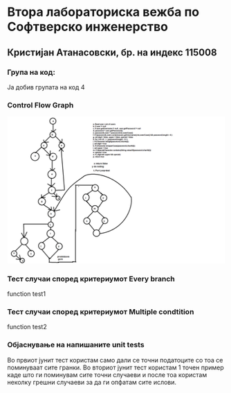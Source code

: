 # Втора лабораториска вежба по Софтверско инженерство

## Кристијан Атанасовски, бр. на индекс 115008

### Група на код: 

Ја добив групата на код 4

###  Control Flow Graph

![alt text](https://github.com/KristijanAt/SI_Lab2_115008/blob/master/control_flow_graph.png?raw=true)

### Тест случаи според критериумот  Every branch
function test1


### Тест случаи според критериумот Multiple condtition
function test2

### Објаснување на напишаните unit tests
Во првиот јунит тест користам само дали се точни податоците со тоа се поминуваат сите гранки.
Во вториот јунит тест користам 1 точен пример каде што ги поминувам сите точни случаеви и после тоа користам неколку грешни случаеви за да ги опфатам сите ислови.
